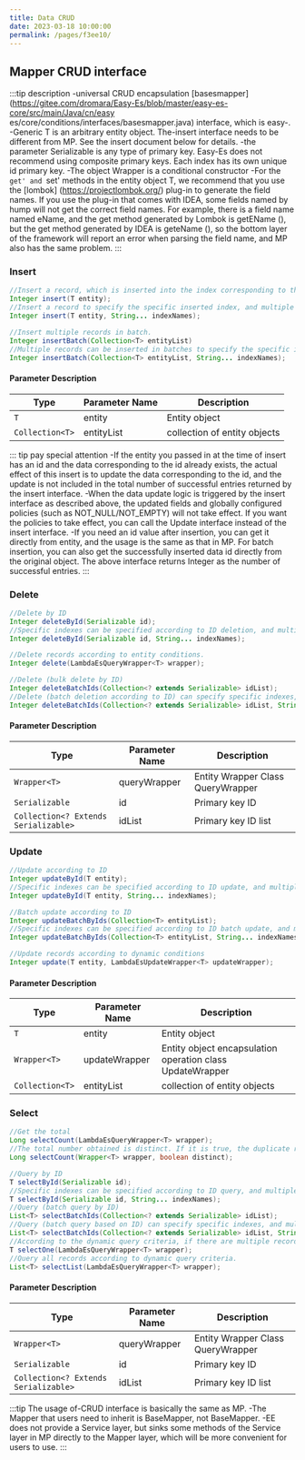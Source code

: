 ```yaml
---
title: Data CRUD
date: 2023-03-18 10:00:00
permalink: /pages/f3ee10/
---
```

## Mapper CRUD interface

:::tip description
-universal CRUD encapsulation [basesmapper] (https://gitee.com/dromara/Easy-Es/blob/master/easy-es-core/src/main/Java/cn/easy es/core/conditions/interfaces/basesmapper.java) interface, which is easy-.
-Generic T is an arbitrary entity object.
The-insert interface needs to be different from MP. See the insert document below for details.
-the parameter Serializable is any type of primary key. Easy-Es does not recommend using composite primary keys. Each index has its own unique id primary key.
-The object Wrapper is a conditional constructor
-For the `get' and `set' methods in the entity object T, we recommend that you use the [lombok] (https://projectlombok.org/) plug-in to generate the field names. If you use the plug-in that comes with IDEA, some fields named by hump will not get the correct field names.
For example, there is a field name named eName, and the get method generated by Lombok is getEName (), but the get method generated by IDEA is geteName (), so the bottom layer of the framework will report an error when parsing the field name, and MP also has the same problem.
:::

### Insert

```java
//Insert a record, which is inserted into the index corresponding to the current mapper by default.
Integer insert(T entity);
//Insert a record to specify the specific inserted index, and multiple records are separated by commas.
Integer insert(T entity, String... indexNames);

//Insert multiple records in batch.
Integer insertBatch(Collection<T> entityList)
//Multiple records can be inserted in batches to specify the specific inserted index, and multiple records are separated by commas.
Integer insertBatch(Collection<T> entityList, String... indexNames);
```

#### Parameter Description
| Type | Parameter Name | Description |
| --- | --- | --- |
| `T` | entity | Entity object |
| `Collection<T>` | entityList | collection of entity objects |

::: tip pay special attention
-If the entity you passed in at the time of insert has an id and the data corresponding to the id already exists, the actual effect of this insert is to update the data corresponding to the id, and the update is not included in the total number of successful entries returned by the insert interface.
-When the data update logic is triggered by the insert interface as described above, the updated fields and globally configured policies (such as NOT_NULL/NOT_EMPTY) will not take effect. If you want the policies to take effect, you can call the Update interface instead of the insert interface.
-If you need an id value after insertion, you can get it directly from entity, and the usage is the same as that in MP. For batch insertion, you can also get the successfully inserted data id directly from the original object. The above interface returns Integer as the number of successful entries.
:::

### Delete

```java
//Delete by ID
Integer deleteById(Serializable id);
//Specific indexes can be specified according to ID deletion, and multiple indexes are separated by commas.
Integer deleteById(Serializable id, String... indexNames);

//Delete records according to entity conditions.
Integer delete(LambdaEsQueryWrapper<T> wrapper);

//Delete (bulk delete by ID)
Integer deleteBatchIds(Collection<? extends Serializable> idList);
//Delete (batch deletion according to ID) can specify specific indexes, and multiple indexes are separated by commas.
Integer deleteBatchIds(Collection<? extends Serializable> idList, String... indexNames);
```
#### Parameter Description
| Type | Parameter Name | Description |
| --- | --- | --- |
| `Wrapper<T>` | queryWrapper | Entity Wrapper Class QueryWrapper |
| `Serializable` | id | Primary key ID |
| `Collection<? Extends Serializable>` | idList | Primary key ID list |

### Update

```java
//Update according to ID
Integer updateById(T entity);
//Specific indexes can be specified according to ID update, and multiple indexes are separated by commas.
Integer updateById(T entity, String... indexNames);

//Batch update according to ID
Integer updateBatchByIds(Collection<T> entityList);
//Specific indexes can be specified according to ID batch update, and multiple indexes are separated by commas.
Integer updateBatchByIds(Collection<T> entityList, String... indexNames);

//Update records according to dynamic conditions
Integer update(T entity, LambdaEsUpdateWrapper<T> updateWrapper);
```

#### Parameter Description
| Type | Parameter Name | Description |
| --- | --- | --- |
| `T` | entity | Entity object |
| `Wrapper<T>` | updateWrapper | Entity object encapsulation operation class UpdateWrapper |
| `Collection<T>` | entityList | collection of entity objects |

### Select

```java
//Get the total
Long selectCount(LambdaEsQueryWrapper<T> wrapper);
//The total number obtained is distinct. If it is true, the duplicate removal field must be specified in the wrapper.
Long selectCount(Wrapper<T> wrapper, boolean distinct);

//Query by ID
T selectById(Serializable id);
//Specific indexes can be specified according to ID query, and multiple indexes are separated by commas.
T selectById(Serializable id, String... indexNames);
//Query (batch query by ID)
List<T> selectBatchIds(Collection<? extends Serializable> idList);
//Query (batch query based on ID) can specify specific indexes, and multiple indexes are separated by commas.
List<T> selectBatchIds(Collection<? extends Serializable> idList, String... indexNames);
//According to the dynamic query criteria, if there are multiple records in a record, an error will be reported.
T selectOne(LambdaEsQueryWrapper<T> wrapper);
//Query all records according to dynamic query criteria.
List<T> selectList(LambdaEsQueryWrapper<T> wrapper);
```

#### Parameter Description
| Type | Parameter Name | Description |
| --- | --- | --- |
| `Wrapper<T>` | queryWrapper | Entity Wrapper Class QueryWrapper |
| `Serializable` | id | Primary key ID |
| `Collection<? Extends Serializable>` | idList | Primary key ID list |

:::tip
The usage of-CRUD interface is basically the same as MP.
-The Mapper that users need to inherit is BaseMapper, not BaseMapper.
-EE does not provide a Service layer, but sinks some methods of the Service layer in MP directly to the Mapper layer, which will be more convenient for users to use.
:::


 
